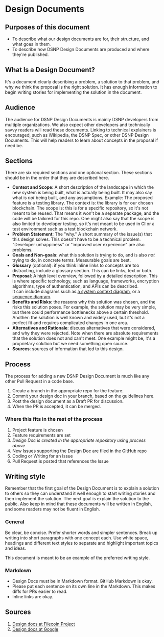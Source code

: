 # Design Documents

## Purposes of this document
* To describe what our design documents are for, their structure, and what goes in them.
* To describe how DSNP Design Documents are produced and where they're published.

## What Is a Design Document?
It's a document clearly describing a problem, a solution to that problem, and why we think the proposal is the right solution.
It has enough information to begin writing stories for implementing the solution in the document.
 
## Audience
The audience for DSNP Design Documents is mainly DSNP developers from multiple organizations.
We also expect other developers and technically savvy readers will read these documents. 
Linking to technical explainers is encouraged, such as Wikipedia, the DSNP Spec, or other DSNP Design Documents.
This will help readers to learn about concepts in the proposal if need be.

## Sections
There are six required sections and one optional section.
These sections should be in the order that they are described here.

* **Context and Scope**: A short description of the landscape in which the new system is being built, what is actually being built. It may also say what is _not_ being built, and any assumptions. 
    Example:  The proposed feature is a testing library. 
    The context is: the library is for our chosen blockchain. 
    The scope is: this is for a specific repository, so it's not meant to be reused. 
    That means it won't be a separate package, and the code will be tailored for this repo.
    One might also say that the scope is also limited to developer testing, so it's not meant to be used in CI or a test environment such as a test blockchain network.
* **Problem Statement**: The "why." A short summary of the issue(s) that this design solves.
    This doesn't have to be a technical problem. 
    "Developer unhappiness" or "improved user experience" are also problems.
* **Goals and Non-goals**:  what this solution is trying to do, and is also _not_ trying to do, in concrete terms.  Measurable goals are best.
* **Glossary** (optional): if you think inline links to concepts are too distracting, include a glossary section.
    This can be links, text or both.
* **Proposal**: A high level overview, followed by a detailed description. 
    This is where specific technology, such as language, frameworks, encryption algorithms, type of authentication, and APIs can be described.  
    It can include diagrams such as [a system context diagram](https://en.wikipedia.org/wiki/System_context_diagram), or a [sequence diagram](https://www.geeksforgeeks.org/unified-modeling-language-uml-sequence-diagrams/).
* **Benefits and Risks**: the reasons why this solution was chosen, and the risks this solution poses.
    For example, the solution may be very simple, but there could performance bottlenecks above a certain threshold.
    Another: the solution is well known and widely used, but it's not a perfect fit and requires complicated changes in one area.   
* **Alternatives and Rationale**: discuss alternatives that were considered, and why they were rejected. 
    Note when there are absolute requirements that the solution does not and can't meet.
    One example might be, it's a proprietary solution but we need something open source.
* **Sources**: sources of information that led to this design.

## Process
The process for adding a new DSNP Design Document is much like any other Pull Request in a code base.
1. Create a branch in the appropriate repo for the feature.
2. Commit your design doc in your branch, based on the guidelines here.
3. Post the design document as a Draft PR for discussion.
4. When the PR is accepted, it can be merged.

### Where this fits in the rest of the process
1. Project feature is chosen 
2. Feature requirements are set
3. _Design Doc is created in the appropriate repository using process above_
4. New Issues supporting the Design Doc are filed in the GitHub repo
5. Coding or Writing for an Issue
6. Pull Request is posted that references the Issue

## Writing style
Remember that the first goal of the Design Document is to explain a solution to others so they can understand it well enough to start writing stories and then implement the solution.
The next goal is explain the solution to the public.
Also keep in mind that these documents will be written in English, and some readers may not be fluent in English. 

### General
Be clear, be concise.
Prefer shorter words and simpler sentences.
Break up writing into short paragraphs with one concept each.
Use white space, headings and different text styles to separate and highlight important topics and ideas.

This document is meant to be an example of the preferred writing style.

### Markdown
* Design Docs must be in Markdown format. GitHub Markdown is okay.
* Please put each sentence on its own line in the Markdown.
    This makes diffs for PRs easier to read.
* Inline links are okay.

## Sources
1. [Design docs at Filecoin Project](https://github.com/filecoin-project/designdocs)
2. [Design docs at Google](https://www.industrialempathy.com/posts/design-docs-at-google/)